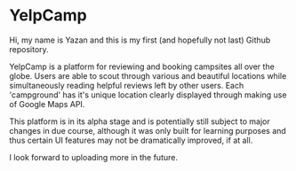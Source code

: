 # YelpCamp
Hi, my name is Yazan and this is my first (and hopefully not last) Github repository. 

YelpCamp is a platform for reviewing and booking campsites all over the globe. Users are able to scout through various and beautiful locations while simultaneously reading helpful reviews left by other users. Each 'campground' has it's unique location clearly displayed through making use of Google Maps API.

This platform is in its alpha stage and is potentially still subject to major changes in due course, although it was only built for learning purposes and thus certain UI features may not be dramatically improved, if at all.

I look forward to uploading more in the future.
